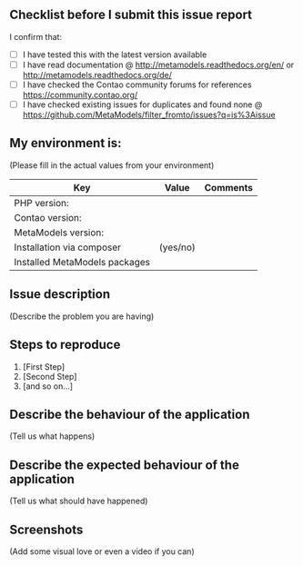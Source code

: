 ## Checklist before I submit this issue report

I confirm that:
- [ ] I have tested this with the latest version available
- [ ] I have read documentation @ http://metamodels.readthedocs.org/en/ or http://metamodels.readthedocs.org/de/
- [ ] I have checked the Contao community forums for references https://community.contao.org/
- [ ] I have checked existing issues for duplicates and found none @ https://github.com/MetaModels/filter_fromto/issues?q=is%3Aissue

## My environment is:

(Please fill in the actual values from your environment)

| Key                                 | Value    | Comments                         |
| ----------------------------------- | ---------| ---------------------------------|
| PHP version:                        |          |                                  |
| Contao version:                     |          |                                  |
| MetaModels version:                 |          |                                  |
| Installation via composer           | (yes/no) |                                  |
| Installed MetaModels packages       |          |                                  |

## Issue description

(Describe the problem you are having)

## Steps to reproduce

1. [First Step]
2. [Second Step]
3. [and so on…]

## Describe the behaviour of the application

(Tell us what happens)

## Describe the expected behaviour of the application

(Tell us what should have happened)

## Screenshots

(Add some visual love or even a video if you can)
